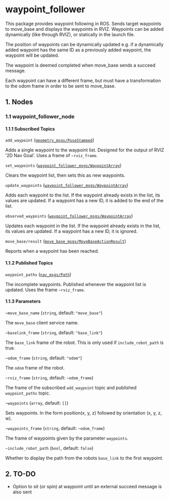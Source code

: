 # waypoint_follower

This package provides waypoint following in ROS. Sends target waypoints to move_base and displays the waypoints in RVIZ. Waypoints can be added dynamically (like through RVIZ), or statically in the launch file. 

The position of waypoints can be dynamically updated e.g. if a dynamically added
waypoint has the same ID as a previously added waypoint, the waypoint will be
updated.

The waypoint is deemed completed when move_base sends a succeed message.

Each waypoint can have a different frame, but must have a transformation to the odom frame in order to be sent to move_base.

## 1. Nodes
### 1.1 waypoint_follower_node
#### 1.1.1 Subscribed Topics

`add_waypoint` ([`geometry_msgs/PoseStamped`](http://docs.ros.org/api/geometry_msgs/html/msg/PoseStamped.html))

Adds a single waypoint to the waypoint list. Designed for the output of RVIZ '2D Nav Goal'. Uses a frame of `~rviz_frame`.

`set_waypoints` ([`waypoint_follower_msgs/WaypointArray`](waypoint_follower_msgs/msg/WaypointArray.msg))

Clears the waypoint list, then sets this as new waypoints.

`update_waypoints` ([`waypoint_follower_msgs/WaypointArray`](waypoint_follower_msgs/msg/WaypointArray.msg))

Adds each waypoint to the list. If the waypoint already exists in the list, its values are updated. If a waypoint has a new ID, it is added to the end of the list. 

`observed_waypoints` ([`waypoint_follower_msgs/WaypointArray`](waypoint_follower_msgs/msg/WaypointArray.msg))

Updates each waypoint in the list. If the waypoint already exists in the list, its values are updated. If a waypoint has a new ID, it is ignored. 

`move_base/result` ([`move_base_msgs/MoveBaseActionResult`](http://docs.ros.org/fuerte/api/move_base_msgs/html/msg/MoveBaseActionResult.html))

Reports when a waypoint has been reached.

#### 1.1.2 Published Topics

`waypoint_paths` ([`nav_msgs/Path`](http://docs.ros.org/api/nav_msgs/html/msg/Path.html))

The incomplete waypoints. Published whenever the waypoint list is updated. Uses the frame `~rviz_frame`.

#### 1.1.3 Parameters

`~move_base_name` (`string`, default: `"move_base"`)

The `move_base` client service name.

`~baselink_frame` (`string`, default: `"base_link"`)

The `base_link` frame of the robot. This is only used if `include_robot_path` is true.

`~odom_frame` (`string`, default: `"odom"`)

The `odom` frame of the robot.

`~rviz_frame` (`string`, default: `~odom_frame`)

The frame of the subscribed `add_waypoint` topic and published `waypoint_paths` topic.

`~waypoints` (`array`, default: `[]`)

Sets waypoints. In the form position(x, y, z) followed by orientation (x, y, z, w).

`~waypoints_frame` (`string`, default: `~odom_frame`)

The frame of waypoints given by the parameter `waypoints`.

`~include_robot_path` (`bool`, default: `false`)

Whether to display the path from the robots `base_link` to the first waypoint. 

## 2. TO-DO
- Option to sit (or spin) at waypoint until an external succeed message is also sent
